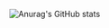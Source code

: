 ![Anurag's GitHub stats](https://github-readme-stats.vercel.app/api?username=Hyomin6349&&show_icons=true&theme=tokyonight)

